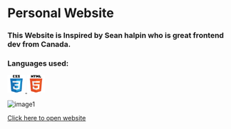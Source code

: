 # Personal Website

<h3>This Website is Inspired by Sean halpin who is great frontend dev from Canada.</h3>


<h3 align="left">Languages used:</h3>
<p align="left"> <a href="https://www.w3schools.com/css/" target="_blank"> <img src="https://raw.githubusercontent.com/devicons/devicon/master/icons/css3/css3-original-wordmark.svg" alt="css3" width="40" height="40"/> </a> <a href="https://www.w3.org/html/" target="_blank"> <img src="https://raw.githubusercontent.com/devicons/devicon/master/icons/html5/html5-original-wordmark.svg" alt="html5" width="40" height="40"/> </a> </p>


![image1](https://user-images.githubusercontent.com/80406429/124240239-2e843580-db38-11eb-850c-03f60a5d9aeb.jpeg)

[Click here to open website](https://gabbar23.github.io/Personal-Website/)
